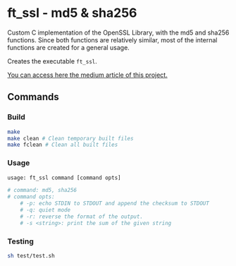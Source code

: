 # ft_ssl - md5 & sha256

Custom C implementation of the OpenSSL Library, with the md5 and sha256 functions. Since both functions are relatively similar, most of the internal functions are created for a general usage.

Creates the executable `ft_ssl`.

[You can access here the medium article of this project.](https://medium.com/a-42-journey/implementing-the-sha256-and-md5-hash-functions-in-c-78c17e657794?postPublishedType=initial)

## Commands

### Build

```bash
make
make clean # Clean temporary built files
make fclean # Clean all built files
```

### Usage

``` bash
usage: ft_ssl command [command opts]

# command: md5, sha256
# command opts:
	# -p: echo STDIN to STDOUT and append the checksum to STDOUT
	# -q: quiet mode
	# -r: reverse the format of the output.
	# -s <string>: print the sum of the given string
```

### Testing

``` bash
sh test/test.sh
```

